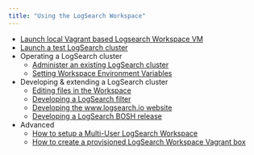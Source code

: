 ```yaml
---
title: "Using the LogSearch Workspace"
---
```


* [Launch local Vagrant based Logsearch Workspace VM](http://www.logsearch.io/docs/boshrelease/getting-started/deploying-logsearch.html#start-a-logsearch-workspace)
* [Launch a test LogSearch cluster](launch-test-logsearch-cluster.md)
* Operating a LogSearch cluster
  * [Administer an existing LogSearch cluster](administer-logsearch-cluster.md)
  * [Setting Workspace Environment Variables](setting-workspace-environment-variables.md)
* Developing & extending a LogSearch cluster
  * [Editing files in the Workspace](editing-files-in-the-workspace.md)
  * [Developing a LogSearch filter](develop-a-logsearch-filter.md)
  * [Developing the www.logsearch.io website](develop-the-logsearch-website.md)
  * [Developing a LogSearch BOSH release](develop-logsearch-BOSH-release.md)
* Advanced
  * [How to setup a Multi-User LogSearch Workspace](setup-multi-user-logsearch-workspace.md)
  * [How to create a provisioned LogSearch Workspace Vagrant box](create-logsearch-workspace-box.md)
